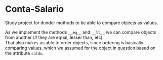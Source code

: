 # Conta-Salario
Study project for dunder mothods to be able to compare objects as values.

As we implement the methods ```__eq__``` and ```__lt__``` we can compare objects from another (if they are equal, lesser than, etc).  
That also makes us able to order objects, since ordering is basically comparing values, which we assumed for the object in question based on the attribute ```saldo```.
